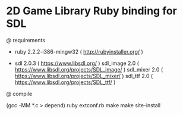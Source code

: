 # 2D Game Library Ruby binding for SDL

@ requirements

- ruby 2.2.2-i386-mingw32 ( http://rubyinstaller.org/ )

- sdl 2.0.3 ( https://www.libsdl.org/ )
  sdl_image 2.0 ( https://www.libsdl.org/projects/SDL_image/ )
  sdl_mixer 2.0 ( https://www.libsdl.org/projects/SDL_mixer/ )
  sdl_ttf 2.0 ( https://www.libsdl.org/projects/SDL_ttf/ )
  
@ compile

(gcc -MM *.c > depend)
ruby extconf.rb
make
make site-install